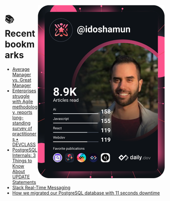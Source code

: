 <a href="https://app.daily.dev/idoshamun"><img src="https://raw.githubusercontent.com/idoshamun/idoshamun/devcard/devcard.svg" align='right' width="400" alt="Ido Shamun's Dev Card"/></a>

# 📚 Recent bookmarks
<!-- BOOKMARKS:START -->
- [Average Manager vs. Great Manager](https://app.daily.dev/posts/rTEu8YLN0?utm_source=rss&utm_medium=bookmarks&utm_campaign=28849d86070e4c099c877ab6837c61f0)
- [Enterprises struggle with Agile methodology, reports long-standing survey of practitioners • DEVCLASS](https://app.daily.dev/posts/jOY7fLYVQ?utm_source=rss&utm_medium=bookmarks&utm_campaign=28849d86070e4c099c877ab6837c61f0)
- [PostgreSQL Internals: 3 Things to Know About UPDATE Statements](https://app.daily.dev/posts/nw82ss6lF?utm_source=rss&utm_medium=bookmarks&utm_campaign=28849d86070e4c099c877ab6837c61f0)
- [Slack Real-Time Messaging](https://app.daily.dev/posts/JXxhFEtZP?utm_source=rss&utm_medium=bookmarks&utm_campaign=28849d86070e4c099c877ab6837c61f0)
- [How we migrated our PostgreSQL database with 11 seconds downtime](https://app.daily.dev/posts/pOavzxB11?utm_source=rss&utm_medium=bookmarks&utm_campaign=28849d86070e4c099c877ab6837c61f0)
<!-- BOOKMARKS:END -->
